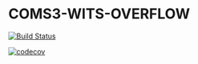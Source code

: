 # COMS3-WITS-OVERFLOW
[![Build Status](https://travis-ci.org/InanWits/COMS3-WITS-OVERFLOW.svg?branch=main)](https://travis-ci.org/InanWits/COMS3-WITS-OVERFLOW)

[![codecov](https://codecov.io/gh/InanWits/COMS3-WITS-OVERFLOW/branch/main/graph/badge.svg?token=A68N342C3A)](https://codecov.io/gh/InanWits/COMS3-WITS-OVERFLOW)
